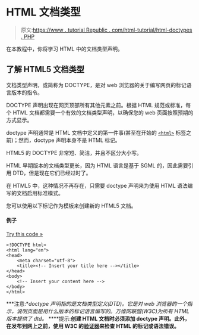 # HTML 文档类型

> 原文:[https://www . tutorial Republic . com/html-tutorial/html-doctypes . PHP](https://www.tutorialrepublic.com/html-tutorial/html-doctypes.php)

在本教程中，你将学习 HTML 中的文档类型声明。

## 了解 HTML5 文档类型

文档类型声明，或简称为 DOCTYPE，是对 web 浏览器的关于编写网页的标记语言版本的指令。

DOCTYPE 声明出现在网页顶部所有其他元素之前。根据 HTML 规范或标准，每个 HTML 文档都需要一个有效的文档类型声明，以确保您的 web 页面按照预期的方式显示。

doctype 声明通常是 HTML 文档中定义的第一件事(甚至在开始的 [`<html>`](/html-reference/html-html-tag.php) 标签之前)；然而，doctype 声明本身不是 HTML 标记。

HTML5 的 DOCTYPE 非常短、简洁，并且不区分大小写。

<!DOCTYPE html>

HTML 早期版本的文档类型更长，因为 HTML 语言是基于 SGML 的，因此需要引用 DTD，但是现在它们已经过时了。

在 HTML5 中，这种情况不再存在，只需要 doctype 声明来为使用 HTML 语法编写的文档启用标准模式。

您可以使用以下标记作为模板来创建新的 HTML5 文档。

#### 例子

[Try this code »](../codelab.php?topic=html&file=doctype-declaration "Try this code using online Editor")

```
<!DOCTYPE html>
<html lang="en">
<head>
    <meta charset="utf-8">
    <title><!-- Insert your title here --></title>
</head>
<body>
    <!-- Insert your content here -->
</body>
</html>
```

 ***注意:**doctype 声明指的是文档类型定义(DTD)。它是对 web 浏览器的一个指示，说明页面是用什么版本的标记语言编写的。万维网联盟(W3C)为所有 HTML 版本提供了 dtd。*  ****提示:**创建 HTML 文档时必须添加 doctype 声明。此外，在发布到网上之前，使用 W3C 的[验证器](http://validator.w3.org/)来检查 HTML 的标记或语法错误。**